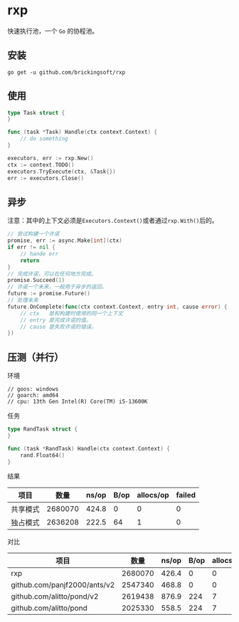 # rxp
快速执行池，一个 `Go` 的协程池。

## 安装
```shell
go get -u github.com/brickingsoft/rxp
```

## 使用
```go
type Task struct {
}

func (task *Task) Handle(ctx context.Context) {
	// do something
}
```
```go
executors, err := rxp.New()
ctx := context.TODO()
executors.TryExecute(ctx, &Task{})
err := executors.Close()
```

## 异步
注意：其中的上下文必须是`Executors.Context()`或者通过`rxp.With()`后的。
```go
// 尝试构建一个许诺
promise, err := async.Make[int](ctx)
if err != nil {
	// hande err
    return
}
// 完成许诺，可以在任何地方完成。
promise.Succeed(1)
// 许诺一个未来，一般用于异步的返回。
future := promise.Future()
// 处理未来
future.OnComplete(func(ctx context.Context, entry int, cause error) { 
	// ctx   是和构建时使用的同一个上下文
	// entry 是完成许诺的值。
	// cause 是失败许诺的错误。
})
```
## 压测（并行）
环境
```shell
// goos: windows
// goarch: amd64
// cpu: 13th Gen Intel(R) Core(TM) i5-13600K
```
任务
```go
type RandTask struct {
}

func (task *RandTask) Handle(ctx context.Context) {
    rand.Float64()
}
```
结果

| 项目   | 数量      | ns/op | B/op | allocs/op | failed |
|------|---------|-------|------|-----------|--------|
| 共享模式 | 2680070 | 424.8 | 0    | 0         | 0      |
| 独占模式 | 2636208 | 222.5 | 64   | 1         | 0      |

对比

| 项目                           | 数量      | ns/op | B/op | allocs/op |
|------------------------------|---------|-------|------|-----------|
| rxp                          | 2680070 | 426.4 | 0    | 0         |
| github.com/panjf2000/ants/v2 | 2547340 | 468.8 | 0    | 0         |
| github.com/alitto/pond/v2    | 2619438 | 876.9 | 224  | 7         |
| github.com/alitto/pond       | 2025330 | 558.5 | 224  | 7         |

